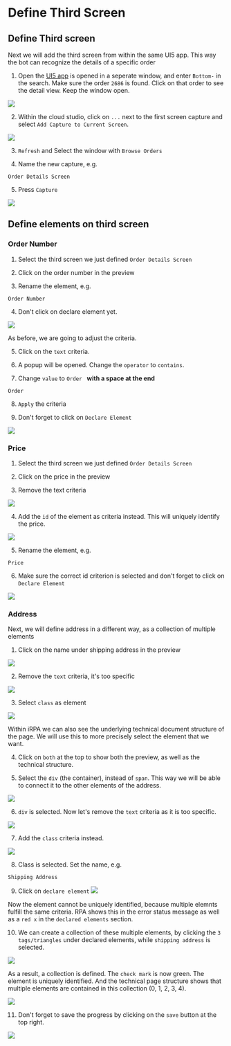 # Define Third Screen

## Define Third screen

Next we will add the third screen from within the same UI5 app. This way the bot can recognize the details of a specific order

1. Open the [UI5 app](https://openui5.hana.ondemand.com/test-resources/sap/m/demokit/orderbrowser/webapp/test/mockServer.html) is opened in a seperate window, and enter `Bottom-` in the search. Make sure the order `2686` is found. Click on that order to see the detail view. Keep the window open.


![](../images/0130_ThirdScreen.png)

2. Within the cloud studio, click on `...` next to the first screen capture and select `Add Capture to Current Screen`.


![](../images/0140_AddCaptureToCurrentScreen.png)

3. `Refresh` and Select the window with `Browse Orders`

4. Name the new capture, e.g. 

```
Order Details Screen
```

5. Press `Capture`

![](../images/0150_PickScreenThird.png)


## Define elements on third screen

### Order Number

1. Select the third screen we just defined `Order Details Screen`

2. Click on the order number in the preview

3. Rename the element, e.g. 

```
Order Number
```

4. Don't click on declare element yet.

![](../images/0160_SelectOrder.png)


As before, we are going to adjust the criteria.

5. Click on the `text` criteria.

6. A popup will be opened. Change the `operator` to `contains`. 

7. Change `value` to `Order ` **with a space at the end**

```
Order 
```

8. `Apply` the criteria

9. Don't forget to click on `Declare Element`

![](../images/0170_AdjustOrderCriteria.png)


### Price

1. Select the third screen we just defined `Order Details Screen`

2. Click on the price in the preview

3. Remove the text criteria

![](../images/0190_PriceDeleteTextCriteria.png)

4. Add the `id` of the element as criteria instead. This will uniquely identify the price.

![](../images/0200_SelectIdPrice.png)

5. Rename the element, e.g. 

```
Price
```
6. Make sure the correct id criterion is selected and don't forget to click on `Declare Element`

![](../images/0210_RenamePrice.png)


### Address

Next, we will define address in a different way, as a collection of multiple elements

1. Click on the name under shipping address in the preview

![](../images/0220_SelectAddress.png)

2. Remove the `text` criteria, it's too specific

![](../images/0230_RemoveAddressCriteria.png)


3. Select `class` as element

![](../images/0240_AddressPickClass.png)

Within iRPA we can also see the underlying technical document structure of the page. We will use this to more precisely select the element that we want.

4. Click on `both` at the top to show both the preview, as well as the technical structure.

5. Select the `div` (the container), instead of `span`. This way we will be able to connect it to the other elements of the address.


![](../images/0250_OpenTree.png)

6. `div` is selected. Now let's remove the `text` criteria as it is too specific. 

![](../images/0260_PickDivAbove.png)

7. Add the `class` criteria instead.

![](../images/0270_AddClassToRestrict.png)

8. Class is selected. Set the name, e.g.
```
Shipping Address
```

9. Click on `declare element`
![](../images/0280_RenameShipping.png)

Now the element cannot be uniquely identified, because multiple elemnts fulfill the same criteria. RPA shows this in the error status message as well as a `red x` in the `declared elements` section. 

10. We can create a collection of these multiple elements, by clicking the `3 tags/triangles` under declared elements, while `shipping address` is selected.

![](../images/0290_ShippingAsCollection.png)

As a result, a collection is defined. The `check mark` is now green. The element is uniquely identified. And the technical page structure shows that multiple elements are contained in this collection (0, 1, 2, 3, 4).

![](../images/0300_ShippingResult.png)

11. Don't forget to save the progress by clicking on the `save` button at the top right.

![](../images/0520_dontForgetToSave.png)